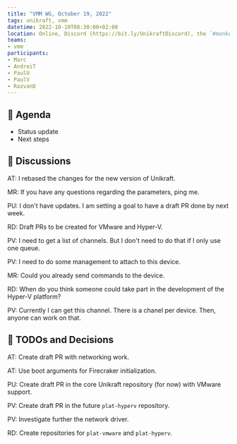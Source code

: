```yaml
---
title: "VMM WG, October 19, 2022"
tags: unikraft, vmm
datetime: 2022-10-19T08:30:00+02:00
location: Online, Discord (https://bit.ly/UnikraftDiscord), the `#monkey-business` voice channel
teams:
- vmm
participants:
- Marc
- AndreiT
- PaulU
- PaulV
- RazvanD
---
```


## :dart: Agenda

- Status update
- Next steps

## :closed_book: Discussions

AT: I rebased the changes for the new version of Unikraft.

MR: If you have any questions regarding the parameters, ping me.

PU: I don't have updates.
I am setting a goal to have a draft PR done by next week.

RD: Draft PRs to be created for VMware and Hyper-V.

PV: I need to get a list of channels.
But I don't need to do that if I only use one queue.

PV: I need to do some management to attach to this device.

MR: Could you already send commands to the device.

RD: When do you think someone could take part in the development of the Hyper-V platform?

PV: Currently I can get this channel.
There is a chanel per device.
Then, anyone can work on that.

## :wrench: TODOs and Decisions

AT: Create draft PR with networking work.

AT: Use boot arguments for Firecraker initialization.

PU: Create draft PR in the core Unikraft repository (for now) with VMware support.

PV: Create draft PR in the future `plat-hyperv` repository.

PV: Investigate further the network driver.

RD: Create repositories for `plat-vmware` and `plat-hyperv`.
